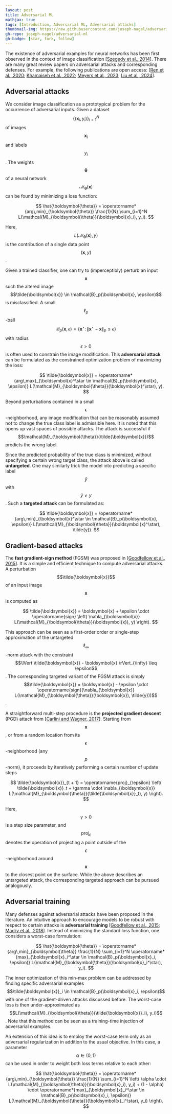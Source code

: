```yaml
---
layout: post
title: Adversarial ML
mathjax: true
tags: [Introduction, Adversarial ML, Adversarial attacks]
thumbnail-img: https://raw.githubusercontent.com/joseph-nagel/adversarial-ml/main/assets/attacked.png
gh-repo: joseph-nagel/adversarial-ml
gh-badge: [star, fork, follow]
---
```


The existence of adversarial examples for neural networks has been first observed in the context of image classification [[Szegedy et al., 2014](https://arxiv.org/abs/1312.6199)]. There are many great review papers on adversarial attacks and corresponding defenses. For example, the following publications are open access: [[Ren et al., 2020](https://doi.org/10.1016/j.eng.2019.12.012); [Khamaiseh et al., 2022](https://doi.org/10.1109/ACCESS.2022.3208131); [Meyers et al., 2023](https://doi.org/10.1007/s10462-023-10521-4); [Liu et al., 2024](https://doi.org/10.1007/s10462-024-10841-z)].


## Adversarial attacks

We consider image classification as a prototypical problem for the occurrence of adversarial inputs. Given a dataset $$\{(\boldsymbol{x}_i, y_i)\}_{i=1}^N$$ of images $$\boldsymbol{x}_i$$ and labels $$y_i$$. The weights $$\boldsymbol{\theta}$$ of a neural network $$\mathcal{M}_{\boldsymbol{\theta}}(\boldsymbol{x})$$ can be found by minimizing a loss function:

$$
\hat{\boldsymbol{\theta}} =
\operatorname*{arg\,min}_{\boldsymbol{\theta}}
\frac{1}{N} \sum_{i=1}^N L(\mathcal{M}_{\boldsymbol{\theta}}(\boldsymbol{x}_i), y_i).
$$

Here, $$L(\mathcal{M}_{\boldsymbol{\theta}}(\boldsymbol{x}), y)$$ is the contribution of a single data point $$(\boldsymbol{x}, y)$$.

Given a trained classifier, one can try to (imperceptibly) perturb an input $$\boldsymbol{x}$$ such the altered image $$\tilde{\boldsymbol{x}} \in \mathcal{B}_p(\boldsymbol{x}, \epsilon)$$ is misclassified. A small $$\ell_p$$-ball $$\mathcal{B}_p(\boldsymbol{x}, \epsilon) = \{\boldsymbol{x}^\star \colon \lVert \boldsymbol{x}^\star -\boldsymbol{x} \rVert_p \leq \epsilon\}$$ with radius $$\epsilon > 0$$ is often used to constrain the image modification. This **adversarial attack** can be formulated as the constrained optimization problem of maximizing the loss:

$$
\tilde{\boldsymbol{x}} =
\operatorname*{arg\,max}_{\boldsymbol{x}^\star \in \mathcal{B}_p(\boldsymbol{x}, \epsilon)}
L(\mathcal{M}_{\boldsymbol{\theta}}(\boldsymbol{x}^\star), y).
$$

Beyond perturbations contained in a small $$\epsilon$$-neighborhood, any image modification that can be reasonably assumed not to change the true class label is admissible here. It is noted that this opens up vast spaces of possible attacks. The attack is successful if $$\mathcal{M}_{\boldsymbol{\theta}}(\tilde{\boldsymbol{x}})$$ predicts the wrong label.

Since the predicted probability of the true class is minimized, without specifying a certain wrong target class, the attack above is called **untargeted**. One may similarly trick the model into predicting a specific label $$\tilde{y}$$ with $$\tilde{y} \neq y$$. Such a **targeted attack** can be formulated as:

$$
\tilde{\boldsymbol{x}} =
\operatorname*{arg\,min}_{\boldsymbol{x}^\star \in \mathcal{B}_p(\boldsymbol{x}, \epsilon)}
L(\mathcal{M}_{\boldsymbol{\theta}}(\boldsymbol{x}^\star), \tilde{y}).
$$


## Gradient-based attacks

The **fast gradient-sign method** (FGSM) was proposed in [[Goodfellow et al., 2015](https://arxiv.org/abs/1412.6572)]. It is a simple and efficient technique to compute adversarial attacks. A perturbation $$\tilde{\boldsymbol{x}}$$ of an input image $$\boldsymbol{x}$$ is computed as

$$
\tilde{\boldsymbol{x}} = \boldsymbol{x} + \epsilon \cdot \operatorname{sign}
\left( \nabla_{\boldsymbol{x}} L(\mathcal{M}_{\boldsymbol{\theta}}(\boldsymbol{x}), y) \right).
$$

This approach can be seen as a first-order order or single-step approximation of the untargeted $$\ell_{\infty}$$-norm attack with the constraint $$\lVert \tilde{\boldsymbol{x}} - \boldsymbol{x} \rVert_{\infty} \leq \epsilon$$. The corresponding targeted variant of the FGSM attack is simply $$\tilde{\boldsymbol{x}} = \boldsymbol{x} - \epsilon \cdot \operatorname{sign}(\nabla_{\boldsymbol{x}} L(\mathcal{M}_{\boldsymbol{\theta}}(\boldsymbol{x}), \tilde{y}))$$.

A straightforward multi-step procedure is the **projected gradient descent** (PGD) attack from [[Carlini and Wagner, 2017](https://doi.org/10.1109/SP.2017.49)]. Starting from $$\boldsymbol{x}$$, or from a random location from its $$\epsilon$$-neighborhood (any $$p$$-norm), it proceeds by iteratively performing a certain number of update steps

$$
\tilde{\boldsymbol{x}}_{t + 1} = \operatorname{proj}_{\epsilon} \left( \tilde{\boldsymbol{x}}_t +
\gamma \cdot \nabla_{\boldsymbol{x}} L(\mathcal{M}_{\boldsymbol{\theta}}(\tilde{\boldsymbol{x}}_t), y) \right).
$$

Here, $$\gamma > 0$$ is a step size parameter, and $$\operatorname{proj}_{\epsilon}$$ denotes the operation of projecting a point outside of the $$\epsilon$$-neighborhood around $$\boldsymbol{x}$$ to the closest point on the surface. While the above describes an untargeted attack, the corresponding targeted approach can be pursued analogously.


## Adversarial training

Many defenses against adversarial attacks have been proposed in the literature. An intuitive approach to encourage models to be robust with respect to certain attacks is **adversarial training** [[Goodfellow et al., 2015](https://arxiv.org/abs/1412.6572); [Madry et al., 2018](https://openreview.net/forum?id=rJzIBfZAb)]. Instead of minimizing the standard loss function, one considers a worst-case formulation:

$$
\hat{\boldsymbol{\theta}} =
\operatorname*{arg\,min}_{\boldsymbol{\theta}} \frac{1}{N} \sum_{i=1}^N
\operatorname*{max}_{\boldsymbol{x}_i^\star \in \mathcal{B}_p(\boldsymbol{x}_i, \epsilon)}
L(\mathcal{M}_{\boldsymbol{\theta}}(\boldsymbol{x}_i^\star), y_i).
$$

The inner optimization of this min-max problem can be addressed by finding specific adversarial examples $$\tilde{\boldsymbol{x}}_i \in \mathcal{B}_p(\boldsymbol{x}_i, \epsilon)$$ with one of the gradient-driven attacks discussed before. The worst-case loss is then under-approximated as $$L(\mathcal{M}_{\boldsymbol{\theta}}(\tilde{\boldsymbol{x}}_i), y_i)$$. Note that this method can be seen as a training-time injection of adversarial examples.

An extension of this idea is to employ the worst-case term only as an adversarial regularization in addition to the usual objective. In this case, a parameter $$\alpha \in (0, 1)$$ can be used in order to weight both loss terms relative to each other:

$$
\hat{\boldsymbol{\theta}} =
\operatorname*{arg\,min}_{\boldsymbol{\theta}}
\frac{1}{N} \sum_{i=1}^N  \left( \alpha \cdot L(\mathcal{M}_{\boldsymbol{\theta}}(\boldsymbol{x}_i), y_i) +
(1 - \alpha) \cdot \operatorname*{max}_{\boldsymbol{x}_i^\star \in \mathcal{B}_p(\boldsymbol{x}_i, \epsilon)}
L(\mathcal{M}_{\boldsymbol{\theta}}(\boldsymbol{x}_i^\star), y_i) \right).
$$

